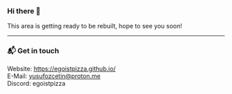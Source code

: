### Hi there 👋

This area is getting ready to be rebuilt, hope to see you soon!

---

### 📬 Get in touch

Website: https://egoistpizza.github.io/                   
E-Mail: yusufozcetin@proton.me                      
Discord: egoistpizza
